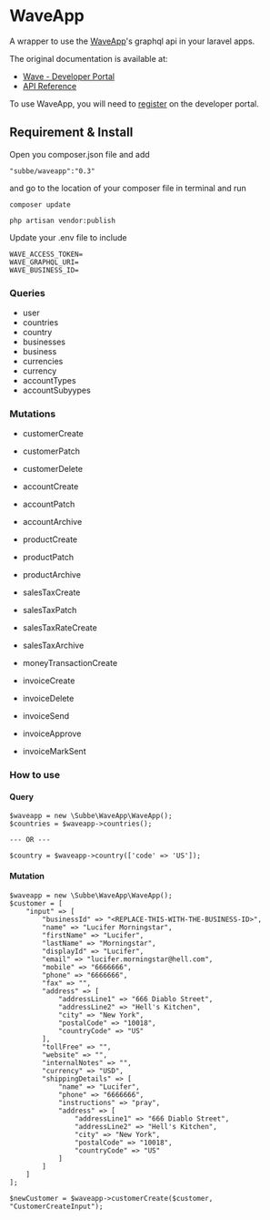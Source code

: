 # WaveApp

A wrapper to use the [WaveApp][wave-app]'s graphql api in your laravel apps.

The original documentation is available at: 
- [Wave - Developer Portal][wave-documentation-url]
- [API Reference][wave-api-schema]

To use WaveApp, you will need to [register][wave-create-an-app] on the developer portal.


## Requirement & Install
Open you composer.json file and add
```
"subbe/waveapp":"0.3"
```
and go to the location of your composer file in terminal and run
```
composer update

php artisan vendor:publish
```

Update your .env file to include 
```
WAVE_ACCESS_TOKEN=
WAVE_GRAPHQL_URI=
WAVE_BUSINESS_ID=
```



### Queries

- user
- countries
- country
- businesses
- business
- currencies
- currency
- accountTypes
- accountSubyypes

### Mutations

- customerCreate
- customerPatch
- customerDelete

- accountCreate
- accountPatch
- accountArchive

- productCreate
- productPatch
- productArchive

- salesTaxCreate
- salesTaxPatch
- salesTaxRateCreate
- salesTaxArchive

- moneyTransactionCreate

- invoiceCreate
- invoiceDelete
- invoiceSend
- invoiceApprove
- invoiceMarkSent

### How to use

#### Query
```
$waveapp = new \Subbe\WaveApp\WaveApp();
$countries = $waveapp->countries();

--- OR ---

$country = $waveapp->country(['code' => 'US']);
```

#### Mutation
```
$waveapp = new \Subbe\WaveApp\WaveApp();
$customer = [
    "input" => [
        "businessId" => "<REPLACE-THIS-WITH-THE-BUSINESS-ID>",
        "name" => "Lucifer Morningstar",
        "firstName" => "Lucifer",
        "lastName" => "Morningstar",
        "displayId" => "Lucifer",
        "email" => "lucifer.morningstar@hell.com",
        "mobile" => "6666666",
        "phone" => "6666666",
        "fax" => "",
        "address" => [
            "addressLine1" => "666 Diablo Street",
            "addressLine2" => "Hell's Kitchen",
            "city" => "New York",
            "postalCode" => "10018",
            "countryCode" => "US"
        ],
        "tollFree" => "",
        "website" => "",
        "internalNotes" => "",
        "currency" => "USD",
        "shippingDetails" => [
            "name" => "Lucifer",
            "phone" => "6666666",
            "instructions" => "pray",
            "address" => [
                "addressLine1" => "666 Diablo Street",
                "addressLine2" => "Hell's Kitchen",
                "city" => "New York",
                "postalCode" => "10018",
                "countryCode" => "US"
            ]
        ]
    ] 
];

$newCustomer = $waveapp->customerCreate($customer, "CustomerCreateInput");
```

[wave-app]: https://www.waveapps.com/
[wave-documentation-url]: https://developer.waveapps.com/hc/en-us/categories/360001114072
[wave-api-schema]: https://developer.waveapps.com/hc/en-us/articles/360019968212-API-Reference
[wave-create-an-app]: https://developer.waveapps.com/hc/en-us/sections/360003012132-Create-an-App